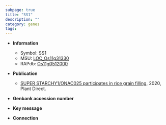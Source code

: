 ```yaml
---
subpage: true
title: "SS1"
description: ""
category: genes
tags: 
---
```


* **Information**  
    + Symbol: SS1  
    + MSU: [LOC_Os11g31330](http://rice.plantbiology.msu.edu/cgi-bin/ORF_infopage.cgi?orf=LOC_Os11g31330)  
    + RAPdb: [Os11g0512000](http://rapdb.dna.affrc.go.jp/viewer/gbrowse_details/irgsp1?name=Os11g0512000)  

* **Publication**  
    + [SUPER STARCHY1/ONAC025 participates in rice grain filling](http://www.ncbi.nlm.nih.gov/pubmed?term=SUPER+STARCHY1/ONAC025+participates+in+rice+grain+filling%5BTitle%5D), 2020, Plant Direct.

* **Genbank accession number**  

* **Key message**  

* **Connection**  



